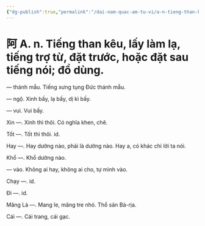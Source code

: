 ```yaml
---
{"dg-publish":true,"permalink":"/dai-nam-quac-am-tu-vi/a-n-tieng-than-keu-lay-lam-la-tieng-tro-tu-dat-truoc-hoac-dat-sau-tieng-noi-do-dung/","tags":["âm-tự-vị"],"created":"2025-08-15T14:51:43.429+07:00"}
---
```


# 阿 A. n. Tiếng than kêu, lấy làm lạ, tiếng trợ từ, đặt trước, hoặc đặt sau tiếng nói; đồ dùng.

— thánh mẫu. Tiếng xưng tụng Đức thánh mẫu.

― ngộ. Xinh bấy, lạ bấy, dị kì bấy.

― vui. Vui bấy.

Xin ―. Xinh thì thôi. Có nghĩa khen, chê.

Tốt ―. Tốt thì thôi. id.

Hay ―. Hay dường nào, phải là dường nào. Hay a, có khác chi lời ta nói.

Khổ ―. Khổ dường nào.

― vào. Không ai hay, không ai cho, tự mình vào.

Chạy ―. id.

Đi ―. id.

Măng Là ―. Mang le, măng tre nhỏ. Thổ sản Bà-rịa.

Cái ―. Cái trang, cái gạc.